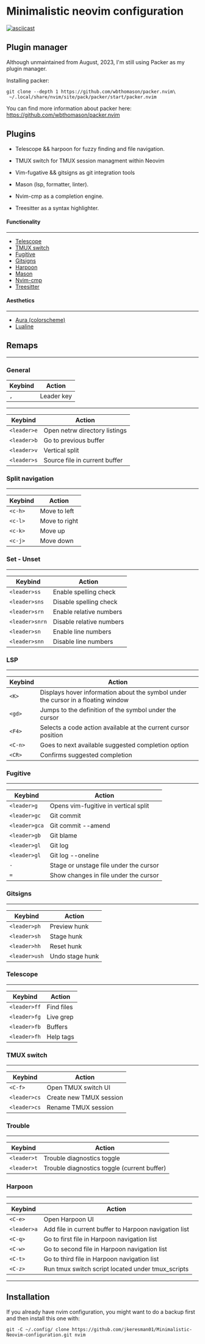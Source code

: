 # Minimalistic neovim configuration #

[![asciicast](https://asciinema.org/a/659647.svg)](https://asciinema.org/a/659647)

## Plugin manager ##
Although unmaintained from August, 2023, I'm still using Packer as my plugin manager.

Installing packer:
```
git clone --depth 1 https://github.com/wbthomason/packer.nvim\
 ~/.local/share/nvim/site/pack/packer/start/packer.nvim
```

You can find more information about packer here:
https://github.com/wbthomason/packer.nvim

## Plugins ##

*  Telescope && harpoon for fuzzy finding and file navigation.

*  TMUX switch for TMUX session managment within Neovim
  
*  Vim-fugative && gitsigns as git integration tools

*  Mason (lsp, formatter, linter).
  
*  Nvim-cmp as a completion engine.
  
*  Treesitter as a syntax highlighter.

#### Functionality #####
***
* [Telescope](https://github.com/nvim-telescope/telescope.nvim)
* [TMUX switch](https://github.com/jkeresman01/tmux-switch.nvim)
* [Fugitive](https://github.com/tpope/vim-fugitive)
* [Gitsigns](https://github.com/lewis6991/gitsigns.nvim)
* [Harpoon](https://github.com/ThePrimeagen/harpoon)
* [Mason](https://github.com/williamboman/mason.nvim)
* [Nvim-cmp](https://github.com/hrsh7th/nvim-cmp)
* [Treesitter](https://github.com/nvim-treesitter/nvim-treesitter)

#### Aesthetics #####
***
* [Aura (colorscheme)](https://github.com/techtuner/aura-neovim)
* [Lualine](https://github.com/nvim-lualine/lualine.nvim)

## Remaps ##
***
### General ###

| Keybind       | Action                          |
|---------------|---------------------------------|
| `,`           | Leader key                      |

***

| Keybind       | Action                          |
|---------------|---------------------------------|
| `<leader>e`   | Open netrw directory listings   |
| `<leader>b`   | Go to previous buffer           |
| `<leader>v`   | Vertical split                  |
| `<leader>s`   | Source file in current buffer   |


### Split navigation ###
***

| Keybind       | Action         |
|---------------|----------------|
| `<c-h>`       | Move to left   |
| `<c-l>`       | Move to right  |
| `<c-k>`       | Move up        |
| `<c-j>`       | Move down      |

### Set - Unset ###
***

| Keybind       | Action                          |
|---------------|---------------------------------|
| `<leader>ss`  | Enable spelling check           |
| `<leader>sns` | Disable spelling check          |
| `<leader>srn` | Enable relative numbers         |
| `<leader>snrn`| Disable relative numbers        |
| `<leader>sn`  | Enable line numbers             |
| `<leader>snn` | Disable line numbers            |

### LSP ###
***

| Keybind       | Action                                                                            |
|---------------|-----------------------------------------------------------------------------------|
| `<K>`         | Displays hover information about the symbol under the cursor in a floating window |
| `<gd>`        | Jumps to the definition of the symbol under the cursor                            |
| `<F4>`        | Selects a code action available at the current cursor position                    |
| `<C-n>`       | Goes to next available suggested completion option                                |
| `<CR>`        | Confirms suggested completion                                                     |

### Fugitive ###
***

| Keybind       | Action                                      |
|---------------|---------------------------------------------|
| `<leader>g`   | Opens vim-fugitive in vertical split        |
| `<leader>gc`  | Git commit                                  |
| `<leader>gca` | Git commit --amend                          |
| `<leader>gb`  | Git blame                                   |
| `<leader>gl`  | Git log                                     |
| `<leader>gl`  | Git log --oneline                           |
| `-`           | Stage or unstage file under the cursor      |
| `=`           | Show changes in file under the cursor       |

### Gitsigns ###
***

| Keybind       | Action                             |
|---------------|------------------------------------|
| `<leader>ph`  | Preview hunk                       |
| `<leader>sh`  | Stage hunk                         |
| `<leader>hh`  | Reset hunk                         |
| `<leader>ush` | Undo stage hunk                    |


### Telescope ###
***
| Keybind       | Action          |
|---------------|-----------------|
| `<leader>ff`  | Find files      |
| `<leader>fg`  | Live grep       |
| `<leader>fb`  | Buffers         |
| `<leader>fh`  | Help tags       |


### TMUX switch ###
***

| Keybind       | Action                      |
|---------------|-----------------------------|
| `<C-f>`       | Open TMUX switch  UI        |
| `<leader>cs`  | Create new TMUX session     |
| `<leader>cs`  | Rename TMUX session         |

### Trouble ###
***

| Keybind       | Action                                         |
|---------------|------------------------------------------------|
| `<leader>t`   | Trouble diagnostics toggle                     |
| `<leader>t`   | Trouble diagnostics toggle (current buffer)    |


### Harpoon ###
***

| Keybind       | Action                                                        |
|---------------|---------------------------------------------------------------|
| `<C-e>`       | Open Harpoon UI                                               |
| `<leader>a`   | Add file in current buffer to Harpoon navigation list         |
| `<C-q>`       | Go to first file in Harpoon navigation list                   |
| `<C-w>`       | Go to second file in Harpoon navigation list                  |
| `<C-t>`       | Go to third file in Harpoon navigation list                   |
| `<C-z>`       | Run tmux switch script located under tmux_scripts             |
***


## Installation ##
If you already have nvim configuration, you might want to do a backup first and then install this one with:
```
git -C ~/.config/ clone https://github.com/jkeresman01/Minimalistic-Neovim-configuration.git nvim
```
